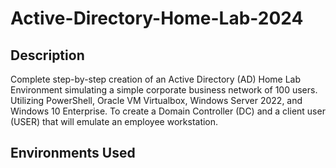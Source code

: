 # Active-Directory-Home-Lab-2024

## Description

Complete step-by-step creation of an Active Directory (AD) Home Lab Environment simulating a simple corporate business network of 100 users. Utilizing PowerShell, Oracle VM Virtualbox, Windows Server 2022, and Windows 10 Enterprise. To create a Domain Controller (DC) and a client user (USER) that will emulate an employee workstation.

## Environments Used
